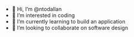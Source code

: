 - 👋 Hi, I’m @ntodallan
- 👀 I’m interested in coding
- 🌱 I’m currently learning to build an application
- 💞️ I’m looking to collaborate on software design

<!---
ntodallan/ntodallan is a ✨ special ✨ repository because its `README.md` (this file) appears on your GitHub profile.
You can click the Preview link to take a look at your changes.
--->
